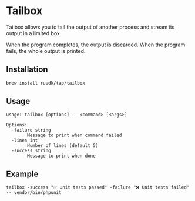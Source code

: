 # Tailbox

Tailbox allows you to tail the output of another process and stream its output in a limited box.

When the program completes, the output is discarded. When the program fails, the whole output is printed.

## Installation

```bash
brew install ruudk/tap/tailbox
```

## Usage
```
usage: tailbox [options] -- <command> [<args>]

Options:
  -failure string
    	Message to print when command failed
  -lines int
    	Number of lines (default 5)
  -success string
    	Message to print when done
```

## Example
```
tailbox -success "✅ Unit tests passed" -failure "❌ Unit tests failed" -- vendor/bin/phpunit
```
